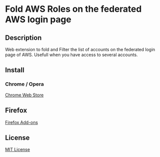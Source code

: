 # Fold AWS Roles on the federated AWS login page

## Description

Web extension to fold and Filter the list of accounts on the federated login page of AWS.
Usefull when you have access to several accounts.

## Install

### Chrome / Opera

[Chrome Web Store](https://chrome.google.com/webstore/detail/fold-aws-roles-list/cmmfhbefphmeinhkgjcpgdfnlhlhfhfm)

## Firefox

[Firefox Add-ons](https://addons.mozilla.org/en-US/firefox/addon/fold-aws-roles-list/)

## License

[MIT License](LICENSE)